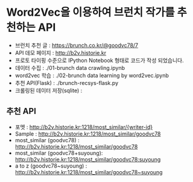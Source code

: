 # Word2Vec을 이용하여 브런치 작가를 추천하는 API
* 브런치 추천 글 : https://brunch.co.kr/@goodvc78/7 
* API 데모 페이지 : http://b2v.historie.kr
* 프로토 타이핑 수준으로 IPython Notebook 형태로 코드가 작성 되었습니다. 
* 데이터 수집 : ./01-brunch data crawling.ipynb 
* word2vec 학습 : ./02-brunch data learning by word2vec.ipynb
* 추천 API(Flask) : ./brunch-recsys-flask.py
* 크롤링된 데이터 저장(sqlite) : 

## 추천 API
* 포멧 : http://b2v.historie.kr:1218/most_similar/{writer-id}
* Sample : http://b2v.historie.kr:1218/most_similar/goodvc78
 * most_similar (goodvc78) : http://b2v.historie.kr:1218/most_similar/goodvc78
 * most_similar (goodvc78+suyoung): http://b2v.historie.kr:1218/most_similar/goodvc78:suyoung
 * a to z (goodvc78~suyoung) : http://b2v.historie.kr:1218/most_similar/goodvc78~suyoung
